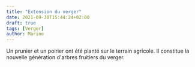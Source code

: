 ```yaml
---
title: "Extension du verger"
date: 2021-09-30T15:44:24+02:00
draft: true
tags: [Verger]
author: Marine
---
```


Un prunier et un poirier ont été planté sur le terrain agricole. Il constitue la nouvelle génération d'arbres fruitiers du verger.

